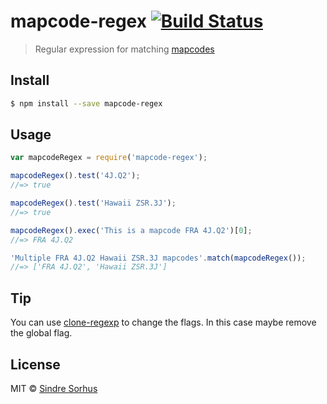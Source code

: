 # mapcode-regex [![Build Status](https://travis-ci.org/sindresorhus/mapcode-regex.svg?branch=master)](https://travis-ci.org/sindresorhus/mapcode-regex)

> Regular expression for matching [mapcodes](http://www.mapcode.com/aboutmc.html)


## Install

```sh
$ npm install --save mapcode-regex
```


## Usage

```js
var mapcodeRegex = require('mapcode-regex');

mapcodeRegex().test('4J.Q2');
//=> true

mapcodeRegex().test('Hawaii ZSR.3J');
//=> true

mapcodeRegex().exec('This is a mapcode FRA 4J.Q2')[0];
//=> FRA 4J.Q2

'Multiple FRA 4J.Q2 Hawaii ZSR.3J mapcodes'.match(mapcodeRegex());
//=> ['FRA 4J.Q2', 'Hawaii ZSR.3J']
```


## Tip

You can use [clone-regexp](https://github.com/sindresorhus/clone-regexp) to change the flags. In this case maybe remove the global flag.


## License

MIT © [Sindre Sorhus](http://sindresorhus.com)
